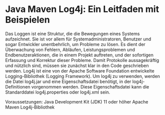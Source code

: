 # Java Maven Log4j: Ein Leitfaden mit Beispielen

Das Loggen ist eine Struktur, die die Bewegungen eines Systems aufzeichnet. Sie ist vor allem für Systemadministratoren, Benutzer und sogar Entwickler unentbehrlich, um Probleme zu lösen. Es dient der Überwachung von Fehlern, Abläufen, Leistungsproblemen und Endbenutzeraktionen, die in einem Projekt auftreten, und der sofortigen Erfassung und Korrektur dieser Probleme. Damit Protokolle aussagekräftig und nützlich sind, müssen sie zunächst klar in den Code geschrieben werden. Log4j ist eine von der Apache Software Foundation entwickelte Logging-Bibliothek (Logging Framework). Um log4j zu verwenden, werden die Datei log4j.jar und eine Eigenschaftsdatei benötigt, in der log4j-Definitionen vorgenommen werden. Diese Eigenschaftsdatei kann die Standarddatei log4j.properties oder log4j.xml sein. 

Voraussetzungen:
Java Development Kit (JDK) 11 oder höher
Apache Maven
Log4j-Bibliothek